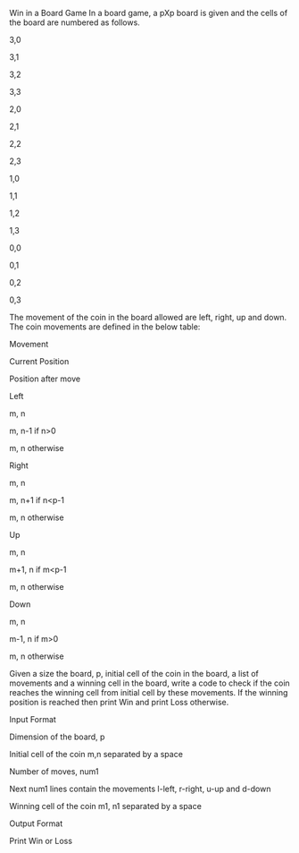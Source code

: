 Win in a Board Game
In a board game, a pXp board is given and the cells of the board are numbered as follows.

 

3,0

3,1

3,2

3,3

2,0

2,1

2,2

2,3

1,0

1,1

1,2

1,3

0,0

0,1

0,2

0,3

The movement of the coin in the board allowed are left, right, up and down. The coin movements are defined in the below table:

Movement

Current Position

Position after move

Left

m, n

m, n-1 if n>0

m, n otherwise

Right

m, n

m, n+1 if n<p-1

m, n otherwise

Up

m, n

m+1, n if m<p-1

m, n otherwise

Down

m, n

m-1, n if m>0

m, n otherwise

Given a size the board, p, initial cell of the coin in the board, a list of movements and a winning cell in the board, write a code to check if the coin reaches the winning cell from initial cell by these movements. If the winning position is reached then print Win and print Loss otherwise.

Input Format

Dimension of the board, p

Initial cell of the coin m,n separated by a space

Number of moves, num1

Next num1 lines contain the movements l-left, r-right, u-up and d-down

Winning cell of the coin m1, n1 separated by a space

Output Format

Print Win or Loss